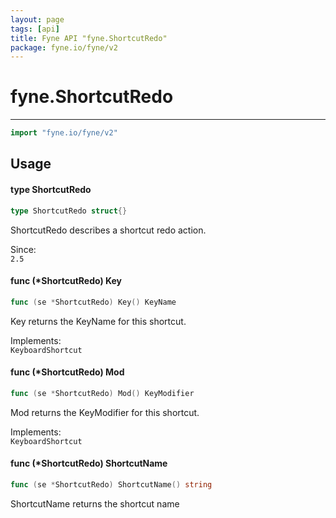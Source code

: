 ```yaml
---
layout: page
tags: [api]
title: Fyne API "fyne.ShortcutRedo"
package: fyne.io/fyne/v2
---
```


# fyne.ShortcutRedo
---
```go
import "fyne.io/fyne/v2"
```

## Usage

#### type ShortcutRedo

```go
type ShortcutRedo struct{}
```

ShortcutRedo describes a shortcut redo action.


<div class="since">Since: <code>
2.5</code></div>

#### func (*ShortcutRedo) Key

```go
func (se *ShortcutRedo) Key() KeyName
```
Key returns the KeyName for this shortcut.


<div class="implements">Implements: <code>
KeyboardShortcut</code></div>

#### func (*ShortcutRedo) Mod

```go
func (se *ShortcutRedo) Mod() KeyModifier
```
Mod returns the KeyModifier for this shortcut.


<div class="implements">Implements: <code>
KeyboardShortcut</code></div>

#### func (*ShortcutRedo) ShortcutName

```go
func (se *ShortcutRedo) ShortcutName() string
```
ShortcutName returns the shortcut name
